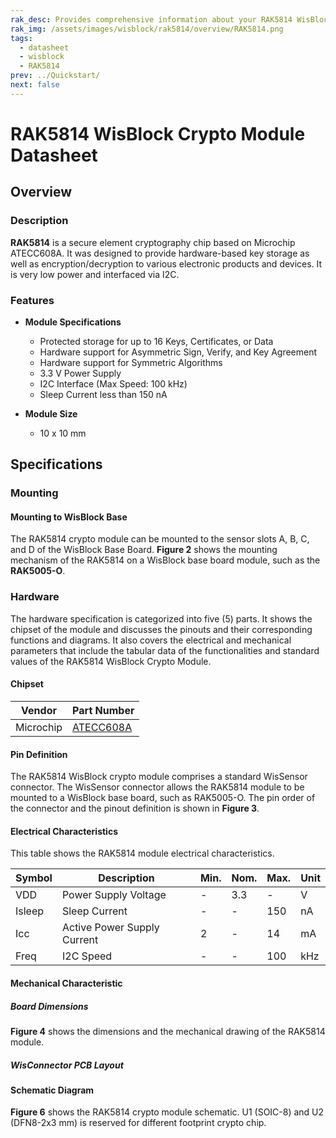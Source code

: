 ```yaml
---
rak_desc: Provides comprehensive information about your RAK5814 WisBlock Crypto Module to help you use it. This information includes technical specifications, characteristics, and requirements, and it also discusses the device components.
rak_img: /assets/images/wisblock/rak5814/overview/RAK5814.png
tags:
  - datasheet
  - wisblock
  - RAK5814
prev: ../Quickstart/
next: false
---
```


# RAK5814 WisBlock Crypto Module Datasheet

## Overview

<rk-img
  src="/assets/images/wisblock/rak5814/datasheet/rak5814-front-back.png"
  width="60%"
  caption="RAK5814 WisBlock Crypto Module"
/>

### Description

**RAK5814** is a secure element cryptography chip based on Microchip ATECC608A. It was designed to provide hardware-based key storage as well as encryption/decryption to various electronic products and devices. It is very low power and interfaced via I2C.

### Features

* **Module Specifications**
    - Protected storage for up to 16 Keys, Certificates, or Data
    - Hardware support for Asymmetric Sign, Verify, and Key Agreement
    - Hardware support for Symmetric Algorithms
    - 3.3&nbsp;V Power Supply
    - I2C Interface (Max Speed: 100&nbsp;kHz)
    - Sleep Current less than 150&nbsp;nA

* **Module Size**
    * 10 x 10&nbsp;mm

## Specifications

### Mounting

#### Mounting to WisBlock Base

The RAK5814 crypto module can be mounted to the sensor slots A, B, C, and D of the WisBlock Base Board. **Figure 2** shows the mounting mechanism of the RAK5814 on a WisBlock base board module, such as the **RAK5005-O**.

<rk-img
  src="/assets/images/wisblock/rak5814/datasheet/RAK5814_mount_to_wisbase.png"
  width="50%"
  caption="RAK5814 WisBlock Crypto Module Mounting"
/>

### Hardware

The hardware specification is categorized into five (5) parts. It shows the chipset of the module and discusses the pinouts and their corresponding functions and diagrams. It also covers the electrical and mechanical parameters that include the tabular data of the functionalities and standard values of the RAK5814 WisBlock Crypto Module.

#### Chipset

| Vendor    | Part Number                                                                                                                                                                       |
| --------- | --------------------------------------------------------------------------------------------------------------------------------------------------------------------------------- |
| Microchip | [ATECC608A](https://ww1.microchip.com/downloads/aemDocuments/documents/SCBU/ProductDocuments/DataSheets/ATECC608A-CryptoAuthentication-Device-Summary-Data-Sheet-DS40001977B.pdf) |



#### Pin Definition

The RAK5814 WisBlock crypto module comprises a standard WisSensor connector. The WisSensor connector allows the RAK5814 module to be mounted to a WisBlock base board, such as RAK5005-O. The pin order of the connector and the pinout definition is shown in **Figure 3**.

<rk-img
  src="/assets/images/wisblock/rak5814/datasheet/RAK5814_pinout.png"
  width="60%"
  caption="RAK5814 WisBlock Crypto Module Pinout"
/>

#### Electrical Characteristics

This table shows the RAK5814 module electrical characteristics.

| Symbol | Description                 | Min. | Nom. | Max. | Unit |
| ------ | --------------------------- | ---- | ---- | ---- | ---- |
| VDD    | Power Supply Voltage        | -    | 3.3  | -    | V    |
| Isleep | Sleep Current               | -    | -    | 150  | nA   |
| Icc    | Active Power Supply Current | 2    | -    | 14   | mA   |
| Freq   | I2C Speed                   | -    | -    | 100  | kHz  |


#### Mechanical Characteristic

##### Board Dimensions

**Figure 4** shows the dimensions and the mechanical drawing of the RAK5814 module.

<rk-img
  src="/assets/images/wisblock/rak5814/datasheet/RAK5814_mechanic_drawing.png"
  width="60%"
  caption="RAK5814 WisBlock Crypto Module Mechanical Drawing"
/>

##### WisConnector PCB Layout

<rk-img
  src="/assets/images/wisblock/rak5814/datasheet/MxxS1003K6M.png"
  width="100%"
  caption="WisConnector PCB footprint and recommendations"
/>

#### Schematic Diagram

**Figure 6** shows the RAK5814 crypto module schematic. U1 (SOIC-8) and U2 (DFN8-2x3&nbsp;mm) is reserved for different footprint crypto chip.

 <rk-img
  src="/assets/images/wisblock/rak5814/datasheet/RAK5814_schematic.png"
  width="100%"
  caption="RAK5814 WisBlock Crypto Module Schematic"
/>
